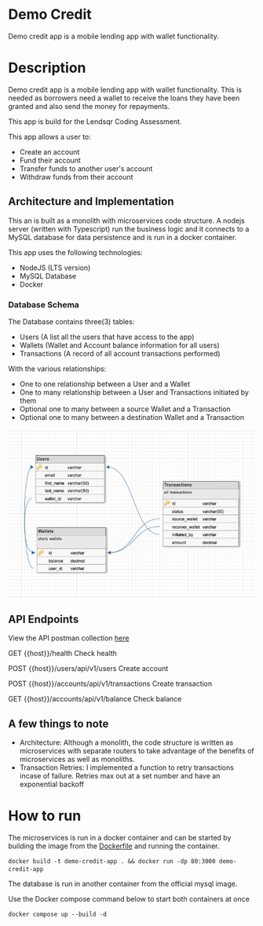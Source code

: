 # Demo Credit

Demo credit app is a mobile lending app with wallet functionality.

# Description

Demo credit app is a mobile lending app with wallet functionality. This is needed as borrowers need a wallet to receive the loans they have been granted and also send the money for repayments.

This app is build for the Lendsqr Coding Assessment.

This app allows a user to:

- Create an account
- Fund their account
- Transfer funds to another user's account
- Withdraw funds from their account

## Architecture and Implementation

This an is built as a monolith with microservices code structure.
A nodejs server (written with Typescript) run the business logic and it connects to a MySQL database for data persistence and is run in a docker container.

This app uses the following technologies:

- NodeJS (LTS version)
- MySQL Database
- Docker

### <b>Database Schema</b>

The Database contains three(3) tables:

- Users (A list all the users that have access to the app)
- Wallets (Wallet and Account balance information for all users)
- Transactions (A record of all account transactions performed)

With the various relationships:

- One to one relationship between a User and a Wallet
- One to many relationship between a User and Transactions initiated by them
- Optional one to many between a source Wallet and a Transaction
- Optional one to many between a destination Wallet and a Transaction

![Entity Relation Diagram][er_diagram]

## API Endpoints

View the API postman collection [here](./files/Demo%20Credit%20App%20Tests.postman_collection.json)

GET {{host}}/health
Check health

POST {{host}}/users/api/v1/users
Create account

POST {{host}}/accounts/api/v1/transactions
Create transaction

GET {{host}}/accounts/api/v1/balance
Check balance

## A few things to note

- Architecture: Although a monolith, the code structure is written as microservices with separate routers to take advantage of the benefits of microservices as well as monoliths.
- Transaction Retries: I implemented a function to retry transactions incase of failure. Retries max out at a set number and have an exponential backoff

# How to run

The microservices is run in a docker container and can be started by building the image from the [Dockerfile](./Dockerfile) and running the container.

```
docker build -t demo-credit-app . && docker run -dp 80:3000 demo-credit-app
```

The database is run in another container from the official mysql image.

Use the Docker compose command below to start both containers at once

```
docker compose up --build -d
```

[er_diagram]: ./files/demo%20credit%20er%20diagram.png "Entity Relation Diagram"

